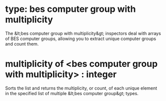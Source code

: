 # type: bes computer group with multiplicity

The &amp;lt;bes computer group with multiplicity&amp;gt; inspectors deal with arrays of BES computer groups, allowing you to extract unique computer groups and count them.

# multiplicity of &lt;bes computer group with multiplicity&gt; : integer

Sorts the list and returns the multiplicity, or count, of each unique element in the specified list of multiple &amp;lt;bes computer group&amp;gt; types.
